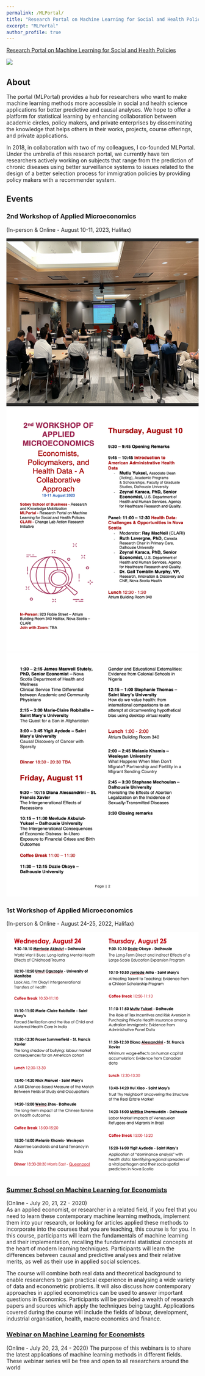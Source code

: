 ```yaml
---
permalink: /MLPortal/
title: "Research Portal on Machine Learning for Social and Health Policies"
excerpt: "MLPortal"
author_profile: true
---
```


[Research Portal on Machine Learning for Social and Health Policies](https://sites.google.com/view/mlportal/home) 

![](https://cdn.mathpix.com/snip/images/MJvBOjXHyB3E3ZZMocAO1gIszxL94_hjaRcrAwTRx94.original.fullsize.png)

## About
The portal (MLPortal) provides a hub for researchers who want to make machine learning methods more accessible in social and health science applications for better predictive and causal analyses. We hope to offer a platform for statistical learning by enhancing collaboration between academic circles, policy makers, and private enterprises by disseminating the knowledge that helps others in their works, projects, course offerings, and private applications.

In 2018, in collaboration with two of my colleagues, I co-founded MLPortal. Under the umbrella of this research portal, we currently have ten researchers actively working on subjects that range from the prediction of chronic diseases using better surveillance systems to issues related to the design of a better selection process for immigration policies by providing policy makers with a recommender system.

## Events

### 2nd Workshop of Applied Microeconomics
(In-person & Online - August 10-11, 2023, Halifax)

<img src="/images/Image.png"  width="740" height="440">    
<img src="/images/Program21.png"  width="640" height="640">  
<img src="/images/Program22.png"  width="640" height="640"> 

### 1st Workshop of Applied Microeconomics
(In-person & Online - August 24-25, 2022, Halifax)
  
<img src="/images/Program.png"  width="640" height="640">  

### [Summer School on Machine Learning for Economists](https://sites.google.com/view/mlportal/online-events/online-lectures?authuser=0)
(Online - July 20, 21, 22 - 2020)    
As an applied economist, or researcher in a related field, if you feel that you need to learn these contemporary machine learning methods, implement them into your research, or looking for articles applied these methods to incorporate into the courses that you are teaching, this course is for you. In this course, participants will learn the fundamentals of machine learning and their implementation, recalling the fundamental statistical concepts at the heart of modern learning techniques. Participants will learn the differences between causal and predictive analyses and their relative merits, as well as their use in applied social sciences.

The course will combine both real data and theoretical background to enable researchers to gain practical experience in analysing a wide variety of data and econometric problems. It will also discuss how contemporary approaches in applied econometrics can be used to answer important questions in Economics. Participants will be provided a wealth of research papers and sources which apply the techniques being taught. Applications covered during the course will include the fields of labour, development, industrial organisation, health, macro economics and finance.

### [Webinar on Machine Learning for Economists](https://sites.google.com/view/mlportal/online-events/webinar-series?authuser=0)
(Online - July 20, 23, 24 - 2020)
The purpose of this webinars is to share the latest applications of machine learning methods in different fields. These webinar series will be free and open to all researchers around the world







